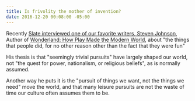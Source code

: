 ```yaml
---
title: Is frivolity the mother of invention?
date: 2016-12-20 00:08:00 -05:00
---
```


Recently [Slate interviewed one of our favorite writers, Steven Johnson](http://www.slate.com/articles/podcasts/gist/2016/12/author_steven_johnson_on_the_role_of_delight_in_society_s_progress.html), Author of [Wonderland: How Play Made the Modern World](https://www.amazon.com/dp/B01CZCW2PQ/ref=dp-kindle-redirect?_encoding=UTF8&btkr=1), about "the things that people did, for no other reason other than the fact that they were fun"

His thesis is that "seemingly trivial pursuits" have largely shaped our world, not "the quest for power, nationalism, or religious beliefs", as is normally assumed. 

Another way he puts it is the "pursuit of things we want, not the things we need" move the world, and that many leisure pursuits are not the waste of time our culture often assumes them to be. 